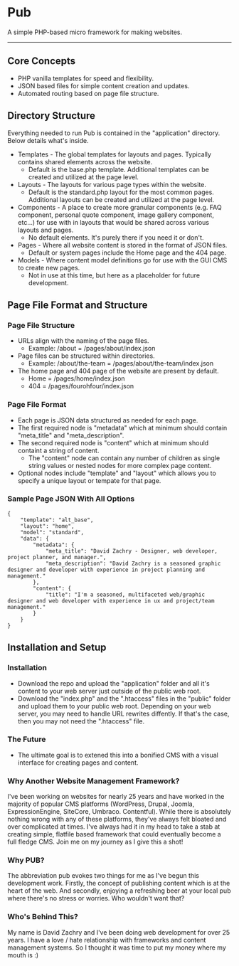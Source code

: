 # Pub

A simple PHP-based micro framework for making websites.

---

## Core Concepts

- PHP vanilla templates for speed and flexibility.
- JSON based files for simple content creation and updates.
- Automated routing based on page file structure.

## Directory Structure
Everything needed to run Pub is contained in the "application" directory. Below details what's inside.

- Templates - The global templates for layouts and pages. Typically contains shared elements across the website.
  - Default is the base.php template. Additional templates can be created and utilized at the page level.
- Layouts - The layouts for various page types within the website.
  - Default is the standard.php layout for the most common pages. Additional layouts can be created and utilized at the page level.
- Components - A place to create more granular components (e.g. FAQ component, personal quote component, image gallery component, etc...) for use with in layouts that would be shared across various layouts and pages.
  - No default elements. It's purely there if you need it or don't.
- Pages - Where all website content is stored in the format of JSON files.
  - Default or system pages include the Home page and the 404 page.
- Models - Where content model definitions go for use with the GUI CMS to create new pages.
  - Not in use at this time, but here as a placeholder for future development.

## Page File Format and Structure

### Page File Structure
- URLs align with the naming of the page files.
  - Example: /about = /pages/about/index.json
- Page files can be structured within directories.
  - Example: /about/the-team = /pages/about/the-team/index.json
- The home page and 404 page of the website are present by default.
  - Home = /pages/home/index.json
  - 404 = /pages/fourohfour/index.json

### Page File Format
- Each page is JSON data structured as needed for each page.
- The first required node is "metadata" which at minimum should contain "meta_title" and "meta_description".
- The second required node is "content" which at minimum should containt a string of content.
  - The "content" node can contain any number of children as single string values or nested nodes for more complex page content.
- Optional nodes include "template" and "layout" which allows you to specify a unique layout or tempate for that page.

### Sample Page JSON With All Options

```
{
    "template": "alt_base",
    "layout": "home",
    "model": "standard",
    "data": {
        "metadata": {
            "meta_title": "David Zachry - Designer, web developer, project planner, and manager.",
            "meta_description": "David Zachry is a seasoned graphic designer and developer with experience in project planning and management."
        },
        "content": {
            "title": "I'm a seasoned, multifaceted web/graphic designer and web developer with experience in ux and project/team management."
        }
    }
}
```
## Installation and Setup

### Installation
- Download the repo and upload the "application" folder and all it's content to your web server just outside of the public web root.
- Download the "index.php" and the ".htaccess" files in the "public" folder and upload them to your public web root. Depending on your web server, you may need to handle URL rewrites diffently. If that's the case, then you may not need the ".htaccess" file.

### The Future
- The ultimate goal is to extened this into a bonified CMS with a visual interface for creating pages and content.

### Why Another Website Management Framework?
I've been working on websites for nearly 25 years and have worked in the majority of popular CMS platforms (WordPress, Drupal, Joomla, ExpressionEngine, SiteCore, Umbraco. Contentful). While there is absolutely nothing wrong with any of these platforms, they've always felt bloated and over complicated at times. I've always had it in my head to take a stab at creating simple, flatfile based framework that could eventually become a full fledge CMS. Join me on my journey as I give this a shot!

### Why PUB?
The abbreviation pub evokes two things for me as I've begun this development work. Firstly, the concept of publishing content which is at the heart of the web. And secondly, enjoying a refreshing beer at your local pub where there's no stress or worries. Who wouldn't want that?

### Who's Behind This?
My name is David Zachry and I've been doing web development for over 25 years. I have a love / hate relationship with frameworks and content management systems. So I thought it was time to put my money where my mouth is :)